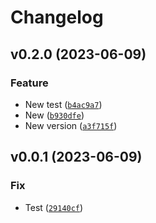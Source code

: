 # Changelog

<!--next-version-placeholder-->

## v0.2.0 (2023-06-09)

### Feature

* New test ([`b4ac9a7`](https://github.com/Nelsi11120/tinta/commit/b4ac9a748ba1c15c8f148b60a378f696b8a6d125))
* New ([`b930dfe`](https://github.com/Nelsi11120/tinta/commit/b930dfee8a15c778bd02742b810bfe5cf1c59130))
* New version ([`a3f715f`](https://github.com/Nelsi11120/tinta/commit/a3f715f95ab083a05eaa3f8dc11ea2e532e3def2))

## v0.0.1 (2023-06-09)

### Fix

* Test ([`29140cf`](https://github.com/Nelsi11120/tinta/commit/29140cf42587e1274f7010a95f78211f7bc297f5))
